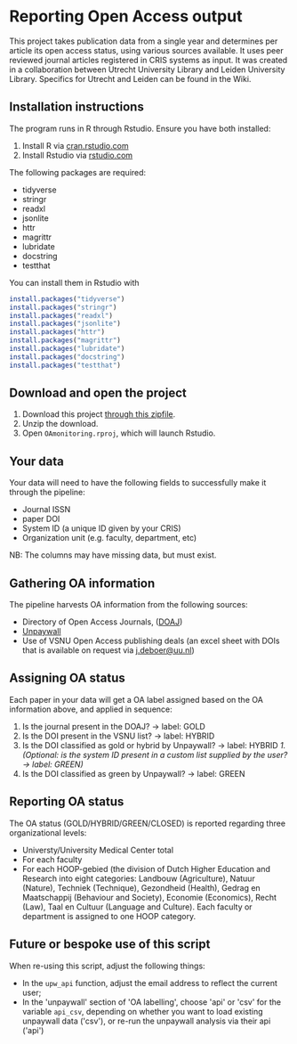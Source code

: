 # Reporting Open Access output

This project takes publication data from a single year and determines per article its open access status, using various sources available. It uses peer reviewed journal articles registered in CRIS systems as input. It was created in a collaboration between Utrecht University Library and Leiden University Library. Specifics for Utrecht and Leiden can be found in the Wiki.

## Installation instructions
The program runs in R through Rstudio. Ensure you have both installed:
1. Install R via [cran.rstudio.com](https://cran.rstudio.com/)
1. Install Rstudio via [rstudio.com](https://www.rstudio.com/products/rstudio/download/#download)

The following packages are required:
- tidyverse
- stringr
- readxl
- jsonlite
- httr
- magrittr
- lubridate
- docstring
- testthat

You can install them in Rstudio with
```r
install.packages("tidyverse")
install.packages("stringr")
install.packages("readxl")
install.packages("jsonlite")
install.packages("httr")
install.packages("magrittr")
install.packages("lubridate")
install.packages("docstring")
install.packages("testthat")
```

## Download and open the project
1. Download this project [through this zipfile](archive/master.zip).
1. Unzip the download.
1. Open `OAmonitoring.rproj`, which will launch Rstudio.


## Your data
Your data will need to have the following fields to successfully make it through the pipeline:
- Journal ISSN
- paper DOI
- System ID (a unique ID given by your CRIS)
- Organization unit (e.g. faculty, department, etc)

NB: The columns may have missing data, but must exist.

## Gathering OA information
The pipeline harvests OA information from the following sources:
- Directory of Open Access Journals, ([DOAJ](http://doaj.org/))
- [Unpaywall](http://unpaywall.org/)
- Use of VSNU Open Access publishing deals (an excel sheet with DOIs that is available on request via j.deboer@uu.nl)

## Assigning OA status
Each paper in your data will get a OA label assigned based on the OA information above, and applied in sequence:

1. Is the journal present in the DOAJ? -> label: GOLD
1. Is the DOI present in the VSNU list? -> label: HYBRID
1. Is the DOI classified as gold or hybrid by Unpaywall? -> label: HYBRID
*1. (Optional: is the system ID present in a custom list supplied by the user? -> label: GREEN)*
1. Is the DOI classified as green by Unpaywall? -> label: GREEN

## Reporting OA status

The OA status (GOLD/HYBRID/GREEN/CLOSED) is reported regarding three organizational levels:  
- Universty/University Medical Center total  
- For each faculty  
- For each HOOP-gebied (the division of Dutch Higher Education and Research into eight categories: Landbouw (Agriculture), Natuur (Nature), Techniek (Technique), Gezondheid (Health), Gedrag en Maatschappij (Behaviour and Society), Economie (Economics), Recht (Law), Taal en Cultuur (Language and Culture). Each faculty or department is assigned to one HOOP category. 

## Future or bespoke use of this script
When re-using this script, adjust the following things:

- In the `upw_api` function, adjust the email address to reflect the current user; 
- In the 'unpaywall' section of 'OA labelling', choose 'api' or 'csv' for the variable `api_csv`, depending on whether you want to load existing unpaywall data ('csv'), or re-run the unpaywall analysis via their api ('api')


